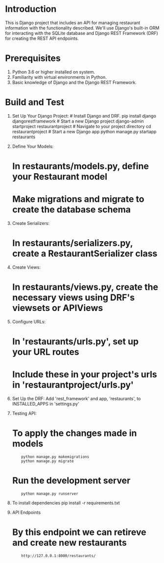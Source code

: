 # Introduction 
This is Django project that includes an API for managing restaurant information with the functionality described. We'll use Django's built-in ORM for interacting with the SQLite database and Django REST Framework (DRF) for creating the REST API endpoints.

# Prerequisites
1.	Python 3.6 or higher installed on system.
2.	Familiarity with virtual environments in Python.
3.  Basic knowledge of Django and the Django REST Framework.

# Build and Test
1.   Set Up Your Django Project:
    #   Install Django and DRF.
            pip install django djangorestframework
    #   Start a new Django project
            django-admin startproject restaurantproject
    #   Navigate to your project directory
            cd restaurantproject
    #   Start a new Django app
            python manage.py startapp restaurants
2.  Define Your Models:
    #   In restaurants/models.py, define your Restaurant model
    #   Make migrations and migrate to create the database schema
3.  Create Serializers:
    #   In restaurants/serializers.py, create a RestaurantSerializer class
4.  Create Views:
    #   In restaurants/views.py, create the necessary views using DRF's viewsets or APIViews
5.  Configure URLs:
    #   In 'restaurants/urls.py', set up your URL routes
    #   Include these in your project's urls in 'restaurantproject/urls.py'
6.  Set Up the DRF:
        Add 'rest_framework' and app, 'restaurants', to INSTALLED_APPS in 'settings.py'
7.  Testing API:
    #   To apply the changes made in models
            python manage.py makemigrations
            python manage.py migrate
    #   Run the development server
            python manage.py runserver

8. To install dependencies
    pip install -r requirements.txt

9.  API Endpoints
    #    By this endpoint we can retireve and create new restaurants
            http://127.0.0.1:8000/restaurants/


